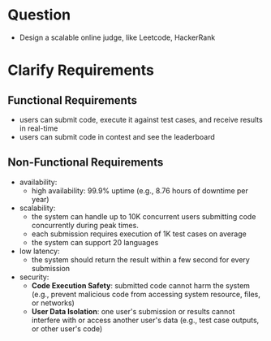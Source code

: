 # Question
- Design a scalable online judge, like Leetcode, HackerRank

# Clarify Requirements

## Functional Requirements
- users can submit code, execute it against test cases, and receive results in real-time
- users can submit code in contest and see the leaderboard
  
## Non-Functional Requirements
- availability:
  - high availability: 99.9% uptime (e.g., 8.76 hours of downtime per year)
- scalability:
  - the system can handle up to 10K concurrent users submitting code concurrently during peak times.
  - each submission requires execution of 1K test cases on average
  - the system can support 20 languages
- low latency:
  - the system should return the result within a few second for every submission
- security:
  - **Code Execution Safety**: submitted code cannot harm the system (e.g., prevent malicious code from accessing system resource, files, or networks)
  - **User Data Isolation**: one user's submission or results cannot interfere with or access another user's data (e.g., test case outputs, or other user's code) 
